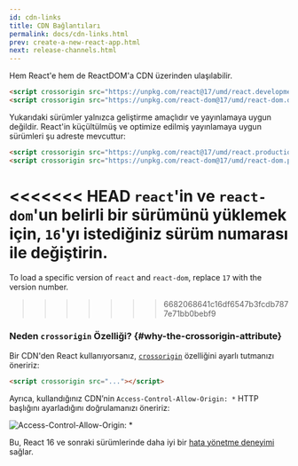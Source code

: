 ```yaml
---
id: cdn-links
title: CDN Bağlantıları
permalink: docs/cdn-links.html
prev: create-a-new-react-app.html
next: release-channels.html
---
```


Hem React'e hem de ReactDOM'a CDN üzerinden ulaşılabilir.

```html
<script crossorigin src="https://unpkg.com/react@17/umd/react.development.js"></script>
<script crossorigin src="https://unpkg.com/react-dom@17/umd/react-dom.development.js"></script>
```

Yukarıdaki sürümler yalnızca geliştirme amaçlıdır ve yayınlamaya uygun değildir. React'in küçültülmüş ve optimize edilmiş yayınlamaya uygun sürümleri şu adreste mevcuttur:

```html
<script crossorigin src="https://unpkg.com/react@17/umd/react.production.min.js"></script>
<script crossorigin src="https://unpkg.com/react-dom@17/umd/react-dom.production.min.js"></script>
```

<<<<<<< HEAD
`react`'in ve `react-dom`'un belirli bir sürümünü yüklemek için, `16`'yı istediğiniz sürüm numarası ile değiştirin.
=======
To load a specific version of `react` and `react-dom`, replace `17` with the version number.
>>>>>>> 6682068641c16df6547b3fcdb7877e71bb0bebf9

### Neden `crossorigin` Özelliği? {#why-the-crossorigin-attribute}

Bir CDN'den React kullanıyorsanız, [`crossorigin`](https://developer.mozilla.org/en-US/docs/Web/HTML/CORS_settings_attributes) özelliğini ayarlı tutmanızı öneririz:

```html
<script crossorigin src="..."></script>
```

Ayrıca, kullandığınız CDN’nin `Access-Control-Allow-Origin: *` HTTP başlığını ayarladığını doğrulamanızı öneririz:

![Access-Control-Allow-Origin: *](../images/docs/cdn-cors-header.png)

Bu, React 16 ve sonraki sürümlerinde daha iyi bir [hata yönetme deneyimi](/blog/2017/07/26/error-handling-in-react-16.html) sağlar.
